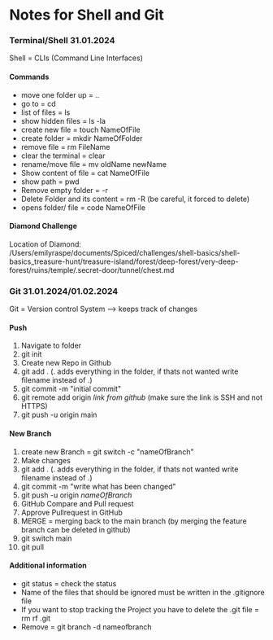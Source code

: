 # Notes for Shell and Git

### Terminal/Shell 31.01.2024

Shell = CLIs (Command Line Interfaces)

#### Commands

- move one folder up = ..
- go to = cd
- list of files = ls
- show hidden files = ls -la
- create new file = touch NameOfFile
- create folder = mkdir NameOfFolder
- remove file = rm FileName
- clear the terminal = clear
- rename/move file = mv oldName newName
- Show content of file = cat NameOfFile
- show path = pwd
- Remove empty folder = -r
- Delete Folder and its content = rm -R (be careful, it forced to delete)
- opens folder/ file = code NameOfFile

#### Diamond Challenge

Location of Diamond:
/Users/emilyraspe/documents/Spiced/challenges/shell-basics/shell-basics_treasure-hunt/treasure-island/forest/deep-forest/very-deep-forest/ruins/temple/.secret-door/tunnel/chest.md

### Git 31.01.2024/01.02.2024

Git = Version control System --> keeps track of changes

#### Push

1. Navigate to folder
2. git init
3. Create new Repo in Github
4. git add . (. adds everything in the folder, if thats not wanted write filename instead of .)
5. git commit -m "initial commit"
6. git remote add origin _link from github_ (make sure the link is SSH and not HTTPS)
7. git push -u origin main

#### New Branch

1. create new Branch = git switch -c "nameOfBranch"
2. Make changes
3. git add . (. adds everything in the folder, if thats not wanted write filename instead of .)
4. git commit -m "write what has been changed"
5. git push -u origin _nameOfBranch_
6. GitHub Compare and Pull request
7. Approve Pullrequest in GitHub
8. MERGE = merging back to the main branch (by merging the feature branch can be deleted in github)
9. git switch main
10. git pull

#### Additional information

- git status = check the status
- Name of the files that should be ignored must be written in the .gitignore file
- If you want to stop tracking the Project you have to delete the .git file = rm rf .git
- Remove = git branch -d nameofbranch
